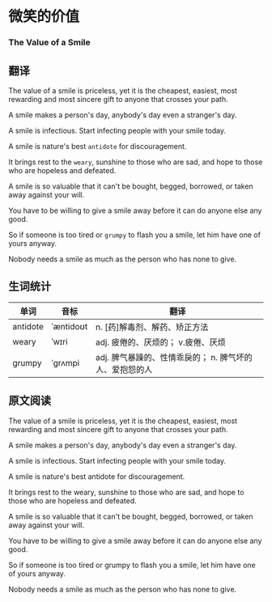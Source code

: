 # 微笑的价值

### The Value of a Smile

## 翻译

The value of a smile is priceless, yet it is the cheapest, easiest, most rewarding and most sincere gift to anyone that crosses your path.

A smile makes a person's day, anybody's day even a stranger's day.

A smile is infectious. Start infecting people with your smile today.

A smile is nature's best `antidote` for discouragement.

It brings rest to the `weary`, sunshine to those who are sad, and hope to those who are hopeless and defeated.

A smile is so valuable that it can't be bought, begged, borrowed, or taken away against your will.

You have to be willing to give a smile away before it can do anyone else any good.

So if someone is too tired or `grumpy` to flash you a smile, let him have one of yours anyway.

Nobody needs a smile as much as the person who has none to give.


## 生词统计
| 单词 | 音标 | 翻译 |
|-|-|-|
| antidote | ˈæntidoʊt | n. [药]解毒剂、解药、矫正方法 |
| weary | ˈwɪri | adj. 疲倦的、厌烦的； v.疲倦、厌烦 |
| grumpy | ˈɡrʌmpi | adj. 脾气暴躁的、性情乖戾的； n. 脾气坏的人、爱抱怨的人 |


## 原文阅读

The value of a smile is priceless, yet it is the cheapest, easiest, most rewarding and most sincere gift to anyone that crosses your path.

A smile makes a person's day, anybody's day even a stranger's day.

A smile is infectious. Start infecting people with your smile today.

A smile is nature's best antidote for discouragement.

It brings rest to the weary, sunshine to those who are sad, and hope to those who are hopeless and defeated.

A smile is so valuable that it can't be bought, begged, borrowed, or taken away against your will.

You have to be willing to give a smile away before it can do anyone else any good.

So if someone is too tired or grumpy to flash you a smile, let him have one of yours anyway.

Nobody needs a smile as much as the person who has none to give.

<src-rtyAudio :src="'https://rtyxmd.gitee.io/rtyresources2020/May/The%20Value%20of%20a%20Smile.mp3'"></src-rtyAudio>